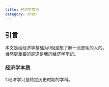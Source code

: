 ```yaml
---
title: 经济学常识  
category: chat
---
```


## 引言  

本文是给经济学基础为0但是想了解一点皮毛的人的。  
当然更重要的是这是我的经济学笔记。  

### 经济学本质  

1.经济学只是特定历史时期的学科。  